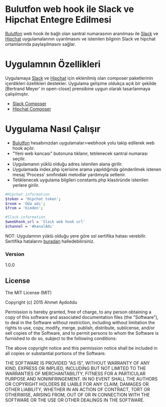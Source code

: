# Bulutfon web hook ile Slack ve Hipchat Entegre Edilmesi
[Bulutfon] web hook ile bağlı olan santral numarasının aranılması ile [Slack] ve [Hipchat] uygulamalarının uyarılmasını ve istenilen bilginin Slack ve hipchat ortamlarında paylaşılmasını sağlar.

# Uygulamnın Özellikleri
Uygulamaya [Slack] ve [Hipchat] için eklenilmiş olan composer paketlerinin içerdikleri özellikleri destekler. Uygulama gelişime oldukça açık bir şekilde [Bertrand Meyer' in open-close] prensibine uygun olarak tasarlanmaya çalışılmıştır.
- [Slack Composer]
- [Hipchat Composer]

# Uygulama Nasıl Çalışır
- [Bulutfon] hesabınızdan uygulamalar>webhook yolu takip edilerek web hook açılır.
- "Yeni web kancası" butonuna tıklanır, tetılenecek santral numarası seçilir.
- Uygulamanın yüklü olduğu adres istenilen alana girilir.
- Uygulamada index.php içerisine arama yapıldığında gönderilmek istenen mesaj 'Process' sınıfındaki metodlar yardımıyla setlenir.
- Tetiklenecek uygulama bilgileri constants.php klasöründe istenilen yerlere girilir.
```sh
#Hipchat information
$token = 'Hipchat token';
$room = 'Oda adı';
$from = 'Kimden'; 

#Slack information
$weebhook_url = 'Slack web hook url'
$channel = '#kanalAdı'
```
NOT: Uygulamnın yüklü olduğu yere göre ssl sertifika hatası verebilir. Sertifika hatalarını [buradan] halledebilirsiniz.
### Version
1.0.0

License
----

The MIT License (MIT)

Copyright (c) 2015 Ahmet Aydoðdu

Permission is hereby granted, free of charge, to any person obtaining a copy of this software and associated documentation files (the "Software"), to deal in the Software without restriction, including without limitation the rights to use, copy, modify, merge, publish, distribute, sublicense, and/or sell copies of the Software, and to permit persons to whom the Software is furnished to do so, subject to the following conditions:

The above copyright notice and this permission notice shall be included in all copies or substantial portions of the Software.

THE SOFTWARE IS PROVIDED "AS IS", WITHOUT WARRANTY OF ANY KIND, EXPRESS OR IMPLIED, INCLUDING BUT NOT LIMITED TO THE WARRANTIES OF MERCHANTABILITY, FITNESS FOR A PARTICULAR PURPOSE AND NONINFRINGEMENT. IN NO EVENT SHALL THE AUTHORS OR COPYRIGHT HOLDERS BE LIABLE FOR ANY CLAIM, DAMAGES OR OTHER LIABILITY, WHETHER IN AN ACTION OF CONTRACT, TORT OR OTHERWISE, ARISING FROM, OUT OF OR IN CONNECTION WITH THE SOFTWARE OR THE USE OR OTHER DEALINGS IN THE SOFTWARE.

[Bulutfon]:https://www.bulutfon.com/
[Slack]:https://slack.com/
[Hipchat]:https://www.hipchat.com/
[buradan]:http://stackoverflow.com/questions/25924147/moving-curl-client-ssl-to-guzzle/25982590#25982590
[Slack Composer]:https://github.com/maknz/slack
[Hipchat Composer]:https://github.com/hipchat/hipchat-php





